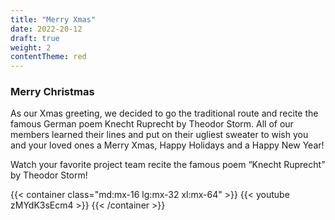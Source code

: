 ```yaml
---
title: "Merry Xmas"
date: 2022-20-12
draft: true
weight: 2
contentTheme: red
---
```

### Merry Christmas

As our Xmas greeting, we decided to go the traditional route and recite the famous German poem Knecht Ruprecht by Theodor Storm. All of our members learned their lines and put on their ugliest sweater to wish you and your loved ones a Merry Xmas, Happy Holidays and a Happy New Year!

Watch your favorite project team recite the famous poem “Knecht Ruprecht” by Theodor Storm!

{{< container class="md:mx-16 lg:mx-32 xl:mx-64" >}}
    {{< youtube zMYdK3sEcm4 >}}
{{< /container >}}

